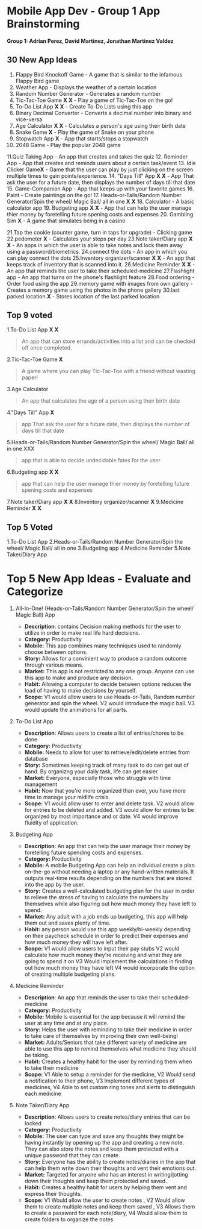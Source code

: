 Mobile App Dev - Group 1 App Brainstorming
===

#### Group 1: Adrian Perez, David Martinez, Jonathan Martinez Valdez


## 30 New App Ideas 
1. Flappy Bird Knockoff Game - A game that is similar to the infamous Flappy Bird game
2. Weather App - Displays the weather of a certain location
3. Random Number Generator - Generates a random number 
4. Tic-Tac-Toe Game **X** **X** - Play a game of Tic-Tac-Toe on the go!
5. To-Do List App **X** **X** - Create To-Do Lists using this app
6. Binary Decimal Converter - Converts a decimal number into binary and vice-versa
7. Age Calculator **X** **X** - Calculates a person's age using their birth date
8. Snake Game **X** - Play the game of Snake on your phone
9. Stopwatch App **X** - App that starts/stops a stopwatch
10. 2048 Game - Play the popular 2048 game

11.Quiz Taking App - An app that creates and takes the quiz 
12. Reminder App - App that creates and reminds users about a certain task/event
13. Idle Clicker Game**X** - Game that the user can play by just clicking on the screen multiple times to gain points/experience.
14. "Days Till" App **X** **X** - App That ask the user for a future date, then displays the number of days till that date
15. Game-Companion App - App that keeps up with your favorite games
16. Paint - Create paintings on the go!
17. Heads-or-Tails/Random Number Generator/Spin the wheel/ Magic Ball/ all in one **X** **X**
18. Calculator - A basic calculator app
19. Budgeting app **X** **X** - App that can help the user manage thier money by foretelling future spening costs and expenses
20. Gambling Sim **X** - A game that simulates being in a casino

21.Tap the cookie (counter game, turn in taps for upgrade) - Clicking game
22.pedometer **X** - Calculates your steps per day
23.Note taker/Diary app **X** **X** - An apps in which the user is able to take notes and lock them away using a password/biometrics.
24.connect the dots - An app in which you can play connect the dots
25.Inventory organizer/scanner **X** **X** - An app that keeps track of inventory that is scanned into it.
26.Medicine Reminder **X** **X** - An app that reminds the user to take their scheduled-medicine
27.Flashlight app - An app that turns on the phone's flashlight feature
28.Food ordering - Order food using the app 
29.memory game with images from own gallery - Creates a memory game using the photos in the phone gallery
30.last parked location **X** - Stores location of the last parked location 



## Top 9 voted
1.To-Do List App **X** **X**
>  An app that can store errands/activities into a list and can be checked off once completed.

2.Tic-Tac-Toe Game **X**
> A game where you can play Tic-Tac-Toe with a friend without wasting paper!

3.Age Calculator
> An app that calculates the age of a person using their birth date

4."Days Till" App **X**
 > app That ask the user for a future date, then displays the number of days till that date

5.Heads-or-Tails/Random Number Generator/Spin the wheel/ Magic Ball/ all in one XXX
 > app that is able to decide undecidable fates for the user

6.Budgeting app **X** **X**
 > app that can help the user manage thier money by foretelling future spening costs and expenses

7.Note taker/Diary app **X** **X**
8.Inventory organizer/scanner **X**
9.Medicine Reminder **X** **X**

## Top 5 Voted
1.To-Do List App
2.Heads-or-Tails/Random Number Generator/Spin the wheel/ Magic Ball/ all in one
3.Budgeting app
4.Medicine Reminder
5.Note Taker/Diary App

# Top 5 New App Ideas - Evaluate and Categorize
1. All-In-One! (Heads-or-Tails/Random Number Generator/Spin the wheel/ Magic Ball) App
   - **Description**: contains Decision making methods for the user to utilize in order to make real life hard decisions.
   - **Category:** Productivity
   - **Mobile:** This app combines many techniques used to randomly choose between options.
   - **Story:** Allows for a convinient way to produce a random outcome through various means.
   - **Market:** This app is not restricted to any one group. Anyone can use this app to make and produce any decision.
   - **Habit:** Allowing a computer to decide between options reduces the load of having to make decisions by yourself.
   - **Scope:** V1 would allow users to use Heads-or-Tails, Random number generator and spin the wheel. V2 would introduce the magic ball. V3 would update the animations for all parts.

2. To-Do List App
   - **Description**: Allows users to create a list of entries/chores to be done
   - **Category:** Productivity
   - **Mobile:** Needs to allow for user to retrieve/edit/delete entries  from database
   - **Story:** Sometimes keeping track of many task to do can get out of hand. By organizng your daily task, life can get easier 
   - **Market:** Everyone, especially those who struggle with time management
   - **Habit:** Now that you're more organized than ever, you have more time to manage your midlife crisis.
   - **Scope:** V1 would allow user to enter and delete  task.  V2 would allow for entries to be deleted and added. V3 would allow for entries to be organized by most importance and or date. V4 would improve fluidity of application.

3. Budgeting App
   - **Description**: An app that can help the user manage their money by foretelling future spending costs and expenses.
   - **Category:** Productivity
   - **Mobile:** A mobile Budgeting App can help an individual create a plan on-the-go without needing a laptop or any hand-written materials. It outputs real-time results depending on the numbers that are stored into the app by the user.
   - **Story:** Creates a well-calculated budgeting plan for the user in order to relieve the stress of having to calculate the numbers by themselves while also figuring out how much money they have left to spend.
   - **Market:** Any adult with a job ends up budgeting, this app will help them out and saves plenty of time.
   - **Habit:** any person would use this app weekly/bi-weekly depending on their paycheck schedule in order to predict their expenses and how much money they will have left after.
   - **Scope:** V1 would allow users to input their pay stubs V2 would calculate how much money they're receiving and what they are going to spend it on V3 Would implement the calculations in finding out how much money they have left V4 would incorporate the option of creating multiple budgeting plans.

4. Medicine Reminder
   - **Description**: An app that reminds the user to take their scheduled-medicine
   - **Category:** Productivity
   - **Mobile:** Mobile is essential for the app because it will remind the user at any time and at any place.
   - **Story:** Helps the user with reminding to take their medicine in order to take care of themselves by improving their own well-being!
   - **Market:** Adults/Seniors that take different variety of medicine are able to use this app to remind themselves what medicine they should be taking.
   - **Habit:** Creates a healthy habit for the user by reminding them when to take their medicine
   - **Scope:** V1 Able to setup a reminder for the medicine, V2 Would send a notification to their phone, V3 Implement different types of medicines, V4 Able to set custom ring tones and alerts to distinguish each medicine

5. Note Taker/Diary App
   - **Description**: Allows users to create notes/diary entries that can be locked
   - **Category:** Productivity
   - **Mobile:** The user can type and save any thoughts they might be having instantly by opening up the app and creating a new note. They can also store the notes and keep them protected with a unique password that they can create.
   - **Story:** Everyone has the ability to create notes/diaries in the app that can help them write down their thoughts and vent their emotions out.
   - **Market:** Targeted for anyone who has an interest in writing/jotting down their thoughts and keep them protected and saved.
   - **Habit:** Creates a healthy habit for users by helping them vent and express their thoughts.
   - **Scope:** V1 Would allow the user to create notes , V2 Would allow them to create multiple notes and keep them saved , V3 Allows them to create a password for each note/diary, V4 Would allow them to create folders to organize the notes
